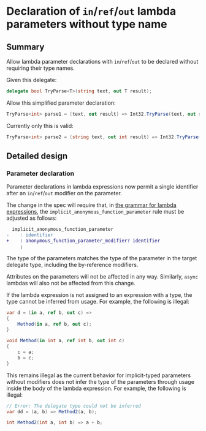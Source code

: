 # Declaration of `in`/`ref`/`out` lambda parameters without type name

## Summary  

Allow lambda parameter declarations with `in`/`ref`/`out` to be declared without requiring their type names.

Given this delegate:
```cs
delegate bool TryParse<T>(string text, out T result);
```

Allow this simplified parameter declaration:
```cs
TryParse<int> parse1 = (text, out result) => Int32.TryParse(text, out result);
```

Currently only this is valid:
```cs
TryParse<int> parse2 = (string text, out int result) => Int32.TryParse(text, out result);
```

## Detailed design

### Parameter declaration

Parameter declarations in lambda expressions now permit a single identifier after an `in`/`ref`/`out` modifier on the parameter.

The change in the spec will require that, in [the grammar for lambda expressions](https://learn.microsoft.com/en-us/dotnet/csharp/language-reference/language-specification/expressions#12191-general), the `implicit_anonymous_function_parameter` rule must be adjusted as follows:

```diff
  implicit_anonymous_function_parameter
-    : identifier
+    : anonymous_function_parameter_modifier? identifier
     ;
```

The type of the parameters matches the type of the parameter in the target delegate type, including the by-reference modifiers.

Attributes on the parameters will not be affected in any way. Similarly, `async` lambdas will also not be affected from this change.

If the lambda expression is not assigned to an expression with a type, the type cannot be inferred from usage. For example, the following is illegal:
```csharp
var d = (in a, ref b, out c) =>
{
    Method(in a, ref b, out c);
}

void Method(in int a, ref int b, out int c)
{
    c = a;
    b = c;
}
```

This remains illegal as the current behavior for implicit-typed parameters without modifiers does not infer the type of the parameters through usage inside the body of the lambda expression. For example, the following is illegal:
```csharp
// Error: The delegate type could not be inferred
var dd = (a, b) => Method2(a, b);

int Method2(int a, int b) => a + b;
```
